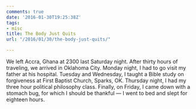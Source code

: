 ```yaml
---
comments: true
date: '2016-01-30T19:25:38Z'
tags:
- misc
title: The Body Just Quits
url: "/2016/01/30/the-body-just-quits/"

---
```

We left Accra, Ghana at 2300 last Saturday night. After thirty hours of traveling, we arrived in Oklahoma City. Monday night, I had to go visit my father at his hospital. Tuesday and Wednesday, I taught a Bible study on forgiveness at First Baptist Church, Sparks, OK. Thursday night, I had my three hour political philosophy class. Finally, on Friday, I came down with a stomach bug, for which I should be thankful — I went to bed and slept for eighteen hours.
